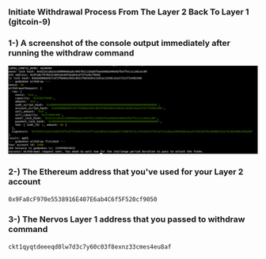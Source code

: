 ### Initiate Withdrawal Process From The Layer 2 Back To Layer 1 (gitcoin-9)

### 1-) A screenshot of the console output immediately after running the withdraw command

<img src="https://github.com/wizardlog/gitcoin-nervos-hackacton/blob/master/gitcoin-9/withdraw.png" />


### 2-) The Ethereum address that you've used for your Layer 2 account

```bash
0x9Fa8cF970e5538916E407E6ab4C6f5F520cf9050
```

### 3-) The Nervos Layer 1 address that you passed to withdraw command 

```bash
ckt1qyqtdeeeqd0lw7d3c7y60c03f8exnz33cmes4eu8af
```

